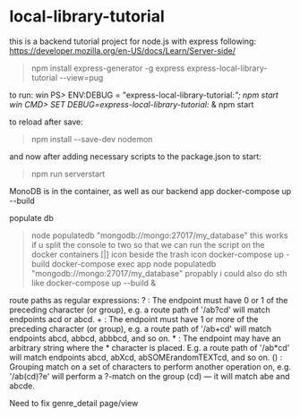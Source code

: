 # local-library-tutorial
this is a backend tutorial project for node.js with express following: 
https://developer.mozilla.org/en-US/docs/Learn/Server-side/

> npm install express-generator -g
> express express-local-library-tutorial --view=pug

to run:
win PS> ENV:DEBUG = "express-local-library-tutorial:*"; npm start
win CMD> SET DEBUG=express-local-library-tutorial:* & npm start

to reload after save:
> npm install --save-dev nodemon

and now after adding necessary scripts to the package.json 
to start:
> npm run serverstart


MonoDB is in the container, as well as our backend app
docker-compose up --build

populate db 
> node populatedb "mongodb://mongo:27017/my_database"
this works if u split the console to two so that we can run the script on the docker containers [|] icon beside the trash icon
> docker-compose up -build
> docker-compose exec app node populatedb "mongodb://mongo:27017/my_database"
propably i could also do sth like docker-compose up --build &


route paths as regular expressions: 
    ? : The endpoint must have 0 or 1 of the preceding character (or group), e.g. a route path of '/ab?cd' will match endpoints acd or abcd.
    + : The endpoint must have 1 or more of the preceding character (or group), e.g. a route path of '/ab+cd' will match endpoints abcd, abbcd, abbbcd, and so on.
    * : The endpoint may have an arbitrary string where the * character is placed. E.g. a route path of '/ab*cd' will match endpoints abcd, abXcd, abSOMErandomTEXTcd, and so on.
    () : Grouping match on a set of characters to perform another operation on, e.g. '/ab(cd)?e' will perform a ?-match on the group (cd) — it will match abe and abcde.



Need to fix genre_detail page/view

